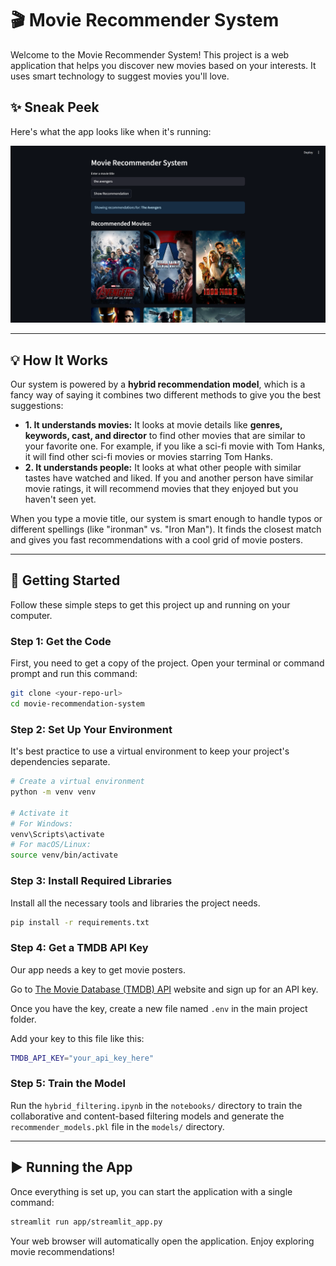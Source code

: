 # 🎬 Movie Recommender System

Welcome to the Movie Recommender System! This project is a web application that helps you discover new movies based on your interests. It uses smart technology to suggest movies you'll love.

## ✨ Sneak Peek

Here's what the app looks like when it's running:

![A screenshot of the Movie Recommender System in action, showing the search bar and a grid of recommended movie posters.](assets/screenshot-app.png)

---

## 💡 How It Works

Our system is powered by a **hybrid recommendation model**, which is a fancy way of saying it combines two different methods to give you the best suggestions:

- **1. It understands movies:** It looks at movie details like **genres, keywords, cast, and director** to find other movies that are similar to your favorite one. For example, if you like a sci-fi movie with Tom Hanks, it will find other sci-fi movies or movies starring Tom Hanks.
- **2. It understands people:** It looks at what other people with similar tastes have watched and liked. If you and another person have similar movie ratings, it will recommend movies that they enjoyed but you haven't seen yet.

When you type a movie title, our system is smart enough to handle typos or different spellings (like "ironman" vs. "Iron Man"). It finds the closest match and gives you fast recommendations with a cool grid of movie posters.

---

## 🚀 Getting Started

Follow these simple steps to get this project up and running on your computer.

### Step 1: Get the Code

First, you need to get a copy of the project. Open your terminal or command prompt and run this command:

```sh
git clone <your-repo-url>
cd movie-recommendation-system
```

### Step 2: Set Up Your Environment

It's best practice to use a virtual environment to keep your project's dependencies separate.

```sh
# Create a virtual environment
python -m venv venv

# Activate it
# For Windows:
venv\Scripts\activate
# For macOS/Linux:
source venv/bin/activate
```

### Step 3: Install Required Libraries

Install all the necessary tools and libraries the project needs.

```sh
pip install -r requirements.txt
```

### Step 4: Get a TMDB API Key

Our app needs a key to get movie posters.

Go to [The Movie Database (TMDB) API](https://www.themoviedb.org/documentation/api) website and sign up for an API key.

Once you have the key, create a new file named `.env` in the main project folder.

Add your key to this file like this:

```sh
TMDB_API_KEY="your_api_key_here"
```

### Step 5: Train the Model

Run the `hybrid_filtering.ipynb` in the `notebooks/` directory to train the collaborative and content-based filtering models and generate the `recommender_models.pkl` file in the `models/` directory.

---

## ▶️ Running the App

Once everything is set up, you can start the application with a single command:

```sh
streamlit run app/streamlit_app.py
```

Your web browser will automatically open the application. Enjoy exploring movie recommendations!
